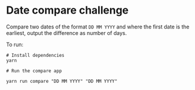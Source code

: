 # Date compare challenge

Compare two dates of the format `DD MM YYYY` and where the first date is the earliest,
output the difference as number of days.

To run:

    # Install dependencies
    yarn

    # Run the compare app

    yarn run compare "DD MM YYYY" "DD MM YYYY"

